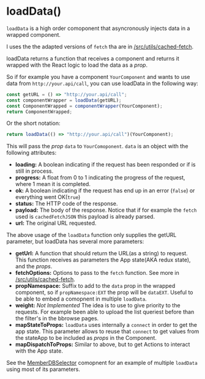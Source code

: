 loadData()
==========

`loadData` is a high order comoponent that asyncronously injects data in a wrapped component.

I uses the the adapted versions of `fetch` tha are in [/src/utils/cached-fetch](/src/utils/cached-fetch).


loadData returns a function that receives a component and returns it wrapped with the React logic to load the data as a _prop_.

So if for example you have a component `YourComponent` and wants to use data from `http://your.api/call`, you can use loadData in the following way:
```javascript
const getURL = () => "http://your.api/call";
const componentWrapper = loadData(getURL);
const ComponentWrapped = componentWrapper(YourComponent);
return ComponentWrapped;
```
Or the short notation:
```javascript
return loadData(() => "http://your.api/call")(YourComponent);
```


This will pass the _prop_ `data` to `YourComoponent`. `data` is an object with the following attributes:

 * **loading:** A boolean indicating if the request has been responded or if is still in process.
 * **progress:** A float from 0 to 1 indicating the progress of the request, where 1 mean it is completed.
 * **ok:** A boolean indicating if the request has end up in an error (`false`) or everything went OK(`true`)
 * **status:** The HTTP code of the response.
 * **payload:** The body of the response. Notice that if for example the `fetch` used is `cachedFetchJSON` this payload is already parsed.
 * **url:** The original URL requested.

The above usage of the `loadData` function only supplies the getURL parameter, but loadData has several more parameters:

 * **getUrl:** A function that should return the URL(as a string) to request. This function receives as parameters the App state(AKA redux state), and the _props_.
 * **fetchOptions:** Options to pass to the `fetch` function. See more in [/src/utils/cached-fetch](/src/utils/cached-fetch).
 * **propNamespace:** Suffix to add to the `data` prop in the wrapped component, so if `propNamespace:EXT` the prop will be `dataEXT`. Useful to be able to embed a comopnent in multiple `loadData`.
 * **weight:** _Not Implemented_ The idea is to use to give priority to the requests. For example been able to upload the list queriest before than the filter's in the bbrowse pages.
 * **mapStateToProps:** `loadData` uses internally a `connect` in order to get the app state. This parameter allows to reuse that `connect` to get values from the stateApp to be included as _props_ in the Component.
 * **mapDispatchToProps:** Similar to above, but to get Actions to interact with the App state.
 
 
See the [MemberDBSelector](/src/components/MemberDBSelector/index.js#L420) comopnent for an example of multiple `loadData` using most of its parameters.
